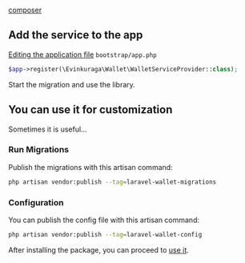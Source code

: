 [composer](_include/composer.md ':include')

## Add the service to the app

[Editing the application file](https://lumen.laravel.com/docs/5.8/providers#registering-providers) `bootstrap/app.php`
```php
$app->register(\Evinkuraga\Wallet\WalletServiceProvider::class);
```

Start the migration and use the library.

## You can use it for customization

Sometimes it is useful...

### Run Migrations
Publish the migrations with this artisan command:
```bash
php artisan vendor:publish --tag=laravel-wallet-migrations
```

### Configuration
You can publish the config file with this artisan command:
```bash
php artisan vendor:publish --tag=laravel-wallet-config
```

After installing the package, you can proceed to [use it](basic-usage).

